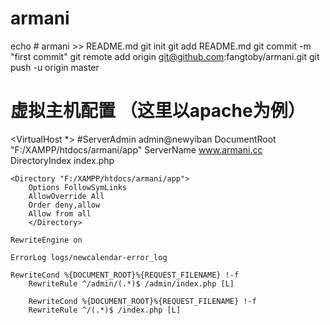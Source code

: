 # armani

echo # armani >> README.md
git init
git add README.md
git commit -m "first commit"
git remote add origin git@github.com:fangtoby/armani.git
git push -u origin master


# 虚拟主机配置 （这里以apache为例）

<VirtualHost *>
    #ServerAdmin admin@newyiban
    DocumentRoot "F:/XAMPP/htdocs/armani/app"
    ServerName www.armani.cc
    DirectoryIndex index.php
    
    <Directory "F:/XAMPP/htdocs/armani/app">
		Options FollowSymLinks
		AllowOverride All
		Order deny,allow
		Allow from all
		</Directory>

    RewriteEngine on 
    
    ErrorLog logs/newcalendar-error_log
	 
    RewriteCond %{DOCUMENT_ROOT}%{REQUEST_FILENAME} !-f
		RewriteRule ^/admin/(.*)$ /admin/index.php [L]

		RewriteCond %{DOCUMENT_ROOT}%{REQUEST_FILENAME} !-f
		RewriteRule ^/(.*)$ /index.php [L]
</VirtualHost>

